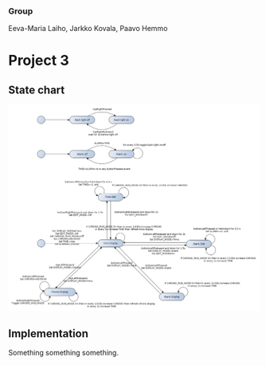 
### Group

Eeva-Maria Laiho, Jarkko Kovala, Paavo Hemmo

# Project 3

## State chart

![Digital watch](./digital_watch.png)
<!--https://app.creately.com/diagram/b8VoaBexcRG-->


## Implementation

Something something something.
